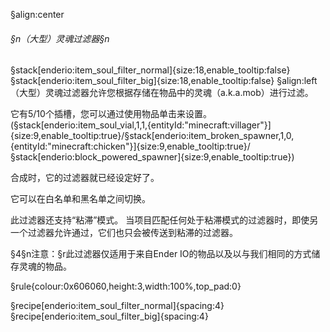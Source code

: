 §align:center
###### §n（大型）灵魂过滤器§n
§stack[enderio:item_soul_filter_normal]{size:18,enable_tooltip:false}§stack[enderio:item_soul_filter_big]{size:18,enable_tooltip:false} 
§align:left
（大型）灵魂过滤器允许您根据存储在物品中的灵魂（a.k.a.mob）进行过滤。

它有5/10个插槽，您可以通过使用物品单击来设置。 (§stack[enderio:item_soul_vial,1,1,{entityId:"minecraft:villager"}]{size:9,enable_tooltip:true}/§stack[enderio:item_broken_spawner,1,0,{entityId:"minecraft:chicken"}]{size:9,enable_tooltip:true}/§stack[enderio:block_powered_spawner]{size:9,enable_tooltip:true})

合成时，它的过滤器就已经设定好了。

它可以在白名单和黑名单之间切换。

此过滤器还支持“粘滞”模式。 当项目匹配任何处于粘滞模式的过滤器时，即使另一个过滤器允许通过，它们也只会被传送到粘滞的过滤器。

§4§n注意：§r此过滤器仅适用于来自Ender IO的物品以及以与我们相同的方式储存灵魂的物品。

§rule{colour:0x606060,height:3,width:100%,top_pad:0}

§recipe[enderio:item_soul_filter_normal]{spacing:4}
§recipe[enderio:item_soul_filter_big]{spacing:4}